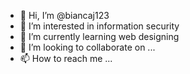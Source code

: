 - 👋 Hi, I’m @biancaj123
- 👀 I’m interested in information security
- 🌱 I’m currently learning web designing
- 💞️ I’m looking to collaborate on ...
- 📫 How to reach me ...

<!---
biancaj123/biancaj123 is a ✨ special ✨ repository because its `README.md` (this file) appears on your GitHub profile.
You can click the Preview link to take a look at your changes.
--->
